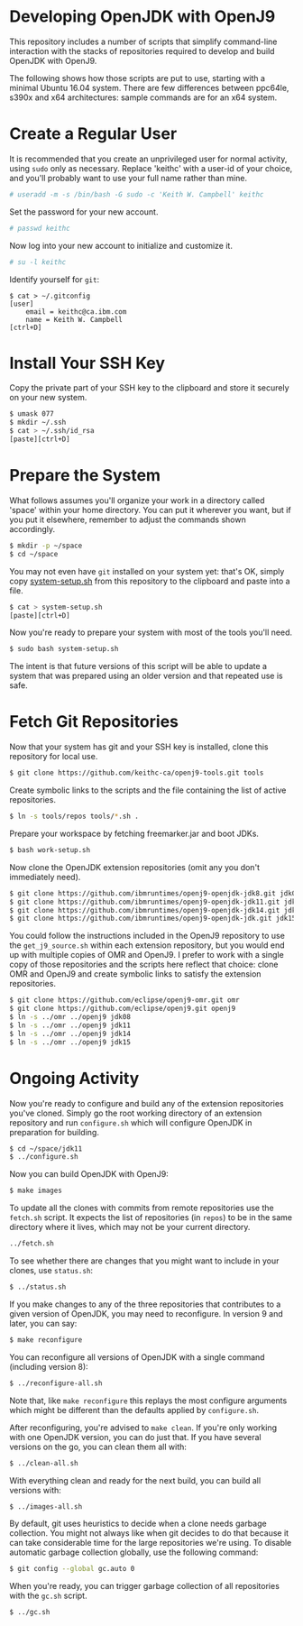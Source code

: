 Developing OpenJDK with OpenJ9
==============================

This repository includes a number of scripts that simplify command-line
interaction with the stacks of repositories required to develop and
build OpenJDK with OpenJ9.

The following shows how those scripts are put to use, starting with a
minimal Ubuntu 16.04 system. There are few differences between ppc64le,
s390x and x64 architectures: sample commands are for an x64 system.

Create a Regular User
=====================

It is recommended that you create an unprivileged user for normal
activity, using `sudo` only as necessary. Replace 'keithc' with a
user-id of your choice, and you'll probably want to use your full name
rather than mine.

```sh
# useradd -m -s /bin/bash -G sudo -c 'Keith W. Campbell' keithc
```

Set the password for your new account.

```sh
# passwd keithc
```

Now log into your new account to initialize and customize it.

```sh
# su -l keithc
```

Identify yourself for `git`:

```
$ cat > ~/.gitconfig
[user]
	email = keithc@ca.ibm.com
	name = Keith W. Campbell
[ctrl+D]
```

Install Your SSH Key
====================

Copy the private part of your SSH key to the clipboard and store it
securely on your new system.

```sh
$ umask 077
$ mkdir ~/.ssh
$ cat > ~/.ssh/id_rsa
[paste][ctrl+D]
```

Prepare the System
==================

What follows assumes you'll organize your work in a directory called
'space' within your home directory. You can put it wherever you want,
but if you put it elsewhere, remember to adjust the commands shown
accordingly.

```sh
$ mkdir -p ~/space
$ cd ~/space
```

You may not even have `git` installed on your system yet: that's OK,
simply copy [system-setup.sh](system-setup.sh) from this repository
to the clipboard and paste into a file.

```sh
$ cat > system-setup.sh
[paste][ctrl+D]
```

Now you're ready to prepare your system with most of the tools you'll need.

```sh
$ sudo bash system-setup.sh
```

The intent is that future versions of this script will be able to update
a system that was prepared using an older version and that repeated use
is safe.

Fetch Git Repositories
======================

Now that your system has git and your SSH key is installed, clone this
repository for local use.

```sh
$ git clone https://github.com/keithc-ca/openj9-tools.git tools
```

Create symbolic links to the scripts and the file containing the list
of active repositories.

```sh
$ ln -s tools/repos tools/*.sh .
```

Prepare your workspace by fetching freemarker.jar and boot JDKs.

```sh
$ bash work-setup.sh
```

Now clone the OpenJDK extension repositories (omit any you don't immediately need).

```sh
$ git clone https://github.com/ibmruntimes/openj9-openjdk-jdk8.git jdk08
$ git clone https://github.com/ibmruntimes/openj9-openjdk-jdk11.git jdk11
$ git clone https://github.com/ibmruntimes/openj9-openjdk-jdk14.git jdk14
$ git clone https://github.com/ibmruntimes/openj9-openjdk-jdk.git jdk15
```

You could follow the instructions included in the OpenJ9 repository to
use the `get_j9_source.sh` within each extension repository, but you
would end up with multiple copies of OMR and OpenJ9. I prefer to work
with a single copy of those repositories and the scripts here reflect
that choice: clone OMR and OpenJ9 and create symbolic links to satisfy
the extension repositories.

```sh
$ git clone https://github.com/eclipse/openj9-omr.git omr
$ git clone https://github.com/eclipse/openj9.git openj9
$ ln -s ../omr ../openj9 jdk08
$ ln -s ../omr ../openj9 jdk11
$ ln -s ../omr ../openj9 jdk14
$ ln -s ../omr ../openj9 jdk15
```

Ongoing Activity
================

Now you're ready to configure and build any of the extension repositories
you've cloned. Simply go the root working directory of an extension
repository and run `configure.sh` which will configure OpenJDK in
preparation for building.

```sh
$ cd ~/space/jdk11
$ ../configure.sh
```

Now you can build OpenJDK with OpenJ9:

```sh
$ make images
```

To update all the clones with commits from remote repositories use the
`fetch.sh` script. It expects the list of repositories (in `repos`) to
be in the same directory where it lives, which may not be your current
directory.

```sh
../fetch.sh
```

To see whether there are changes that you might want to include in your
clones, use `status.sh`:

```sh
$ ../status.sh
```

If you make changes to any of the three repositories that contributes
to a given version of OpenJDK, you may need to reconfigure. In version
9 and later, you can say:

```sh
$ make reconfigure
```

You can reconfigure all versions of OpenJDK with a single command
(including version 8):

```sh
$ ../reconfigure-all.sh
```

Note that, like `make reconfigure` this replays the most configure
arguments which might be different than the defaults applied by
`configure.sh`.

After reconfiguring, you're advised to `make clean`. If you're only
working with one OpenJDK version, you can do just that. If you have
several versions on the go, you can clean them all with:

```sh
$ ../clean-all.sh
```

With everything clean and ready for the next build, you can build all
versions with:

```sh
$ ../images-all.sh
```

By default, git uses heuristics to decide when a clone needs garbage
collection. You might not always like when git decides to do that because
it can take considerable time for the large repositories we're using. To
disable automatic garbage collection globally, use the following command:

```sh
$ git config --global gc.auto 0
```

When you're ready, you can trigger garbage collection of all repositories
with the `gc.sh` script.

```sh
$ ../gc.sh
```
